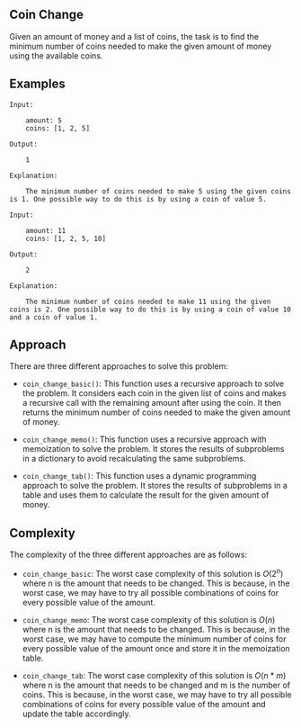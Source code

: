 ## Coin Change 
Given an amount of money and a list of coins, the task is to find the minimum number of coins needed to make the given amount of money using the available coins.

## Examples

```
Input:

    amount: 5
    coins: [1, 2, 5]

Output:

    1

Explanation:

    The minimum number of coins needed to make 5 using the given coins is 1. One possible way to do this is by using a coin of value 5.
```

```
Input:

    amount: 11
    coins: [1, 2, 5, 10]

Output:

    2

Explanation:

    The minimum number of coins needed to make 11 using the given coins is 2. One possible way to do this is by using a coin of value 10 and a coin of value 1.
```

## Approach

There are three different approaches to solve this problem:

* `coin_change_basic()`: This function uses a recursive approach to solve the problem. It considers each coin in the given list of coins and makes a recursive call with the remaining amount after using the coin. It then returns the minimum number of coins needed to make the given amount of money.

* `coin_change_memo()`: This function uses a recursive approach with memoization to solve the problem. It stores the results of subproblems in a dictionary to avoid recalculating the same subproblems.

* `coin_change_tab()`: This function uses a dynamic programming approach to solve the problem. It stores the results of subproblems in a table and uses them to calculate the result for the given amount of money.

## Complexity

The complexity of the three different approaches are as follows:

* `coin_change_basic`: The worst case complexity of this solution is $O(2^n)$ where n is the amount that needs to be changed. This is because, in the worst case, we may have to try all possible combinations of coins for every possible value of the amount.

* `coin_change_memo`: The worst case complexity of this solution is $O(n)$ where n is the amount that needs to be changed. This is because, in the worst case, we may have to compute the minimum number of coins for every possible value of the amount once and store it in the memoization table.

* `coin_change_tab`: The worst case complexity of this solution is $O(n * m)$ where n is the amount that needs to be changed and m is the number of coins. This is because, in the worst case, we may have to try all possible combinations of coins for every possible value of the amount and update the table accordingly.
